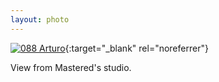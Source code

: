 ```yaml
---
layout: photo
---
```


[![088 Arturo](https://c1.staticflickr.com/1/703/21448959670_9c1ae1eb04_c.jpg)](https://www.flickr.com/photos/131440297@N08/21448959670/){:target="_blank" rel="noreferrer"}

View from Mastered's studio.
